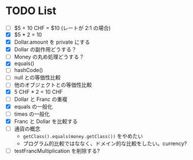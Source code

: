 # TODO List

- [ ] $5 + 10 CHF = $10 (レートが 2:1 の場合)
- [x] $5 * 2 = 10
- [x] Dollar.amount を private にする
- [x] Dollar の副作用どうする？
- [ ] Money の丸め処理どうする？
- [x] equals()
- [ ] hashCode()
- [ ] null との等価性比較
- [ ] 他のオブジェクトとの等価性比較
- [x] 5 CHF * 2 = 10 CHF
- [ ] Dollar と Franc の重複
- [x] equals の一般化
- [ ] times の一般化
- [x] Franc と Dollar を比較する
- [ ] 通貨の概念
    - `getClass().equals(money.getClass())` をやめたい
    - プログラム的比較ではななく、ドメイン的な比較をしたい。currency?
- [ ] testFrancMultiplication を削除する?
